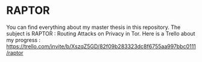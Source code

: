 # RAPTOR
You can find everything about my master thesis in this repository.
The subject is RAPTOR : Routing Attacks on Privacy in Tor.
Here is a Trello about my progress : https://trello.com/invite/b/XszqZ5GD/82f09b283323dc8f6755aa997bbc0111/raptor
